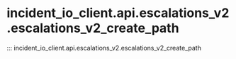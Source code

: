 # incident_io_client.api.escalations_v2.escalations_v2_create_path

::: incident_io_client.api.escalations_v2.escalations_v2_create_path
